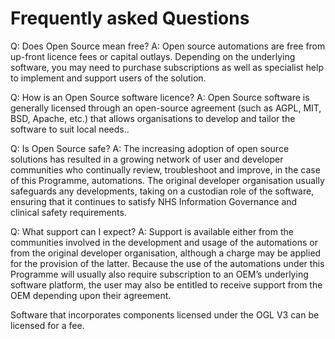 # Frequently asked Questions

Q: Does Open Source mean free?
A: Open source automations are free from up-front licence fees or capital outlays. Depending on the underlying software, you may need to purchase subscriptions as well as specialist help to implement and support users of the solution.


Q: How is an Open Source software licence?
A: Open Source software is generally licensed through an open-source agreement (such as AGPL, MIT, BSD, Apache, etc.) that allows organisations to develop and tailor the software to suit local needs..


Q: Is Open Source safe?
A: The increasing adoption of open source solutions has resulted in a growing network of user and developer communities who continually review, troubleshoot and improve, in the case of this Programme, automations. The original developer organisation usually safeguards any developments, taking on a custodian role of the software, ensuring that it continues to satisfy NHS Information Governance and clinical safety requirements.


Q: What support can I expect?
A: Support is available either from the communities involved in the development and usage of the automations or from the original developer organisation, although a charge may be applied for the provision of the latter.  Because the use of the automations under this Programme will usually also require subscription to an OEM’s underlying software platform, the user may also be entitled to receive support from the OEM depending upon their agreement.


 Software that incorporates components licensed under the OGL V3 can be licensed for a fee.
